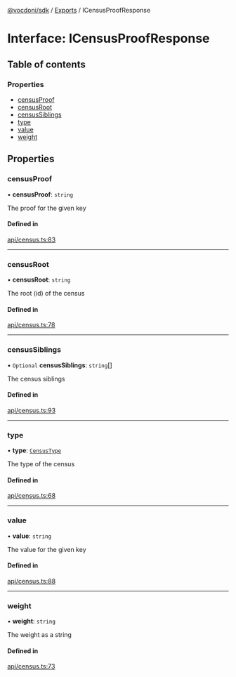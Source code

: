 [@vocdoni/sdk](/sdk) / [Exports](../modules) / ICensusProofResponse

# Interface: ICensusProofResponse

## Table of contents

### Properties

- [censusProof](ICensusProofResponse#censusproof)
- [censusRoot](ICensusProofResponse#censusroot)
- [censusSiblings](ICensusProofResponse#censussiblings)
- [type](ICensusProofResponse#type)
- [value](ICensusProofResponse#value)
- [weight](ICensusProofResponse#weight)

## Properties

### censusProof

• **censusProof**: `string`

The proof for the given key

#### Defined in

[api/census.ts:83](https://github.com/vocdoni/vocdoni-sdk/blob/2244934/src/api/census.ts#L83)

___

### censusRoot

• **censusRoot**: `string`

The root (id) of the census

#### Defined in

[api/census.ts:78](https://github.com/vocdoni/vocdoni-sdk/blob/2244934/src/api/census.ts#L78)

___

### censusSiblings

• `Optional` **censusSiblings**: `string`[]

The census siblings

#### Defined in

[api/census.ts:93](https://github.com/vocdoni/vocdoni-sdk/blob/2244934/src/api/census.ts#L93)

___

### type

• **type**: [`CensusType`](../enums/CensusType)

The type of the census

#### Defined in

[api/census.ts:68](https://github.com/vocdoni/vocdoni-sdk/blob/2244934/src/api/census.ts#L68)

___

### value

• **value**: `string`

The value for the given key

#### Defined in

[api/census.ts:88](https://github.com/vocdoni/vocdoni-sdk/blob/2244934/src/api/census.ts#L88)

___

### weight

• **weight**: `string`

The weight as a string

#### Defined in

[api/census.ts:73](https://github.com/vocdoni/vocdoni-sdk/blob/2244934/src/api/census.ts#L73)
